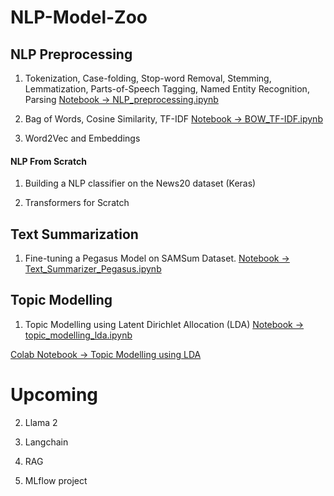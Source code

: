 # NLP-Model-Zoo


## NLP Preprocessing 
1.  Tokenization, Case-folding, Stop-word Removal, 
    Stemming, Lemmatization, Parts-of-Speech Tagging, 
    Named Entity Recognition, Parsing
    [Notebook -> NLP_preprocessing.ipynb](/NLP-Model-Zoo/NLP-preprocessing/NLP_preprocessing.ipynb)

2. Bag of Words, Cosine Similarity, TF-IDF 
    [Notebook -> BOW_TF-IDF.ipynb](/NLP-Model-Zoo/NLP-preprocessing/BOW_TF-IDF.ipynb)

3. Word2Vec and Embeddings 


#### NLP From Scratch 


1. Building a NLP classifier on the News20 dataset (Keras)

2. Transformers for Scratch



## Text Summarization 

1. Fine-tuning a Pegasus Model on SAMSum Dataset. 
[Notebook -> Text_Summarizer_Pegasus.ipynb](/NLP-Model-Zoo/Text-Summarizer/Text_Summarizer_Pegasus.ipynb)


## Topic Modelling 
1. Topic Modelling using Latent Dirichlet Allocation (LDA)
[Notebook -> topic_modelling_lda.ipynb](/NLP-Model-Zoo/Topic%20Modelling/topic_modelling_lda.ipynb)

[Colab Notebook -> Topic Modelling using LDA](https://www.youtube.com/redirect?event=video_description&redir_token=QUFFLUhqa0w1WVpnZWRZay1RampJSjBpQ2NtVG1Ga0RmZ3xBQ3Jtc0treE02eFRoWmhXMkpDTGpRT0ZSMTNDQnAwWko3SXliWmE1M2NFQ0lsVlhXLV9obW90RnRHV1NaZmEzblZ6cThRQVA5QTFpXzJrcXJpTEZhZnlOYzZOMHZJa3owZ3RpQzZUT25oVkpHSjM2VzhFQ2ZVRQ&q=https%3A%2F%2Fcolab.research.google.com%2Fgithub%2Ffuturemojo%2Fnlp-demystified%2Fblob%2Fmain%2Fnotebooks%2Fnlpdemystified_topic_modelling_lda.ipynb&v=9mNV4AwA9QI)

# Upcoming 
2. Llama 2  

3. Langchain 

4. RAG 

5. MLflow project 


 

